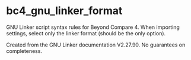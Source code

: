 # bc4_gnu_linker_format
GNU Linker script syntax rules for Beyond Compare 4. When importing settings, select only the linker format (should be the only option).

Created from the GNU Linker documentation V2.27.90. No guarantees on completeness.

